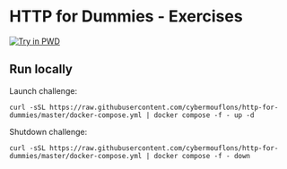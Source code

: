 # HTTP for Dummies - Exercises

[![Try in PWD](https://raw.githubusercontent.com/play-with-docker/stacks/master/assets/images/button.png)](https://labs.play-with-docker.com/?stack=https://raw.githubusercontent.com/cybermouflons/http-for-dummies/master/docker-compose.yml)



## Run locally

Launch challenge:
```
curl -sSL https://raw.githubusercontent.com/cybermouflons/http-for-dummies/master/docker-compose.yml | docker compose -f - up -d
```

Shutdown challenge:
```
curl -sSL https://raw.githubusercontent.com/cybermouflons/http-for-dummies/master/docker-compose.yml | docker compose -f - down
```